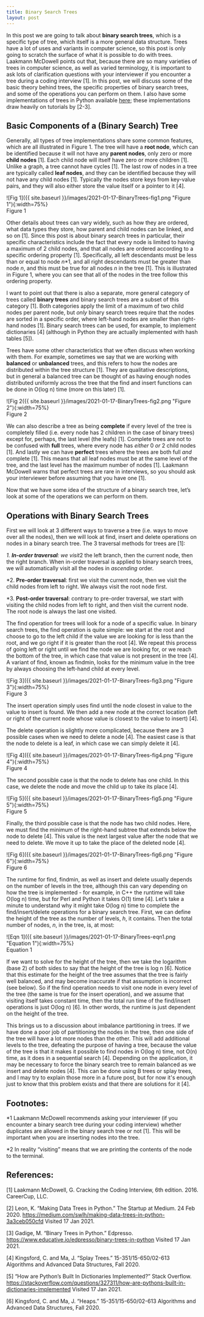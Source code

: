 ```yaml
---
title: Binary Search Trees
layout: post
---
```


In this post we are going to talk about **binary search trees**, which is a specific type of tree, which itself is a more general data structure. Trees have a lot of uses and variants in computer science, so this post is only going to scratch the surface of what it is possible to do with trees. Laakmann McDowell points out that, because there are so many varieties of trees in computer science, as well as varied terminology, it is important to ask lots of clarification questions with your interviewer if you encounter a tree during a coding interview [1]. In this post, we will discuss some of the basic theory behind trees, the specific properties of binary search trees, and some of the operations you can perform on them. I also have some implementations of trees in Python available [here](https://github.com/sassafras13/coding-interview/tree/main/binary-trees); these implementations draw heavily on tutorials by [2-3]. 

## Basic Components of a (Binary Search) Tree

Generally, all types of tree implementations share some common features, which are all illustrated in Figure 1. The tree will have a **root node**, which can be identified because it will not have any **parent nodes**, only zero or more **child nodes** [1]. Each child node will itself have zero or more children [1]. Unlike a graph, a tree cannot have cycles [1]. The last row of nodes in a tree are typically called **leaf nodes**, and they can be identified because they will not have any child nodes [1]. Typically the nodes store keys from key-value pairs, and they will also either store the value itself or a pointer to it [4]. 

![Fig 1]({{ site.baseurl }}/images/2021-01-17-BinaryTrees-fig1.png "Figure 1"){:width=75%}       
Figure 1    

Other details about trees can vary widely, such as how they are ordered, what data types they store, how parent and child nodes can be linked, and so on [1]. Since this post is about binary search trees in particular, their specific characteristics include the fact that every node is limited to having a maximum of 2 child nodes, and that all nodes are ordered according to a specific ordering property [1]. Specifically, all left descendants must be less than or equal to node _n_*1, and all right descendants must be greater than node _n_, and this must be true for all nodes _n_ in the tree [1]. This is illustrated in Figure 1, where you can see that all of the nodes in the tree follow this ordering property. 

I want to point out that there is also a separate, more general category of trees called **binary trees** and binary search trees are a subset of this category [1]. Both categories apply the limit of a maximum of two child nodes per parent node, but _only_ binary search trees require that the nodes are sorted in a specific order, where left-hand nodes are smaller than right-hand nodes [1]. Binary search trees can be used, for example, to implement dictionaries [4] (although in Python they are actually implemented with hash tables [5]). 

Trees have some other characteristics that we often discuss when working with them. For example, sometimes we say that we are working with **balanced** or **unbalanced** trees, and this refers to how the nodes are distributed within the tree structure [1]. They are qualitative descriptions, but in general a balanced tree can be thought of as having enough nodes distributed uniformly across the tree that the find and insert functions can be done in O(log n) time (more on this later) [1]. 

![Fig 2({{ site.baseurl }}/images/2021-01-17-BinaryTrees-fig2.png "Figure 2"){:width=75%}       
Figure 2     

We can also describe a tree as being **complete**  if every level of the tree is completely filled (i.e. every node has 2 children in the case of binary trees) except for, perhaps, the last level (the leafs) [1]. Complete trees are not to be confused with **full** trees, where every node has _either_ 0 _or_ 2 child nodes [1]. And lastly we can have **perfect** trees where the trees are both full _and_ complete [1]. This means that all leaf nodes must be at the same level of the tree, and the last level has the maximum number of nodes [1]. Laakmann McDowell warns that perfect trees are rare in interviews, so you should ask your interviewer before assuming that you have one [1]. 

Now that we have some idea of the structure of a binary search tree, let’s look at some of the operations we can perform on them. 

## Operations with Binary Search Trees

First we will look at 3 different ways to traverse a tree (i.e. ways to move over all the nodes), then we will look at find, insert and delete operations on nodes in a binary search tree. The 3 traversal methods for trees are [1]: 

*1. **In-order traversal**: we visit*2 the left branch, then the current node, then the right branch. When in-order traversal is applied to binary search trees, we will automatically visit all the nodes in _ascending_ order.     

*2. **Pre-order traversal**: first we visit the current node, then we visit the child nodes from left to right. We always visit the root node first.    

*3. **Post-order traversal**: contrary to pre-order traversal, we start with visiting the child nodes from left to right, and then visit the current node. The root node is always the last one visited.     

The find operation for trees will look for a node of a specific value. In binary search trees, the find operation is quite simple: we start at the root and choose to go to the left child if the value we are looking for is less than the root, and we go right if it is greater than the root [4]. We repeat this process of going left or right until we find the node we are looking for, or we reach the bottom of the tree, in which case that value is not present in the tree [4]. A variant of find, known as findmin, looks for the minimum value in the tree by always choosing the left-hand child at every level. 

![Fig 3]({{ site.baseurl }}/images/2021-01-17-BinaryTrees-fig3.png "Figure 3"){:width=75%}       
Figure 3    

The insert operation simply uses find until the node closest in value to the value to insert is found. We then add a new node at the correct location (left or right of the current node whose value is closest to the value to insert) [4]. 

The delete operation is slightly more complicated, because there are 3 possible cases when we need to delete a node [4]. The easiest case is that the node to delete is a leaf, in which case we can simply delete it [4]. 

![Fig 4]({{ site.baseurl }}/images/2021-01-17-BinaryTrees-fig4.png "Figure 4"){:width=75%}       
Figure 4    

The second possible case is that the node to delete has one child. In this case, we delete the node and move the child up to take its place [4]. 

![Fig 5]({{ site.baseurl }}/images/2021-01-17-BinaryTrees-fig5.png "Figure 5"){:width=75%}       
Figure 5     

Finally, the third possible case is that the node has two child nodes. Here, we must find the minimum of the right-hand subtree that extends below the node to delete [4]. This value is the next largest value after the node that we need to delete. We move it up to take the place of the deleted node [4]. 

![Fig 6]({{ site.baseurl }}/images/2021-01-17-BinaryTrees-fig6.png "Figure 6"){:width=75%}       
Figure 6    

The runtime for find, findmin, as well as insert and delete usually depends on the number of levels in the tree, although this can vary depending on how the tree is implemented - for example, in C++ the runtime will take O(log n) time, but for Perl and Python it takes O(1) time [4]. Let’s take a minute to understand why it might take O(log n) time to complete the find/insert/delete operations for a binary search tree. First, we can define the height of the tree as the number of levels, _h_, it contains. Then the total number of nodes, _n_, in the tree, is, at most: 

![Eqn 1]({{ site.baseurl }}/images/2021-01-17-BinaryTrees-eqn1.png "Equation 1"){:width=75%}     
Equation 1     

If we want to solve for the height of the tree, then we take the logarithm (base 2) of both sides to say that the height of the tree is log n [6]. Notice that this estimate for the height of the tree assumes that the tree is fairly well balanced, and may become inaccurate if that assumption is incorrect (see below). So if the find operation needs to visit one node in every level of the tree (the same is true for the insert operation), and we assume that visiting itself takes constant time, then the total run time of the find/insert operations is just O(log n) [6]. In other words, the runtime is just dependent on the height of the tree. 

This brings us to a discussion about imbalance partitioning in trees. If we have done a poor job of partitioning the nodes in the tree, then one side of the tree will have a lot more nodes than the other. This will add additional levels to the tree, defeating the purpose of having a tree, because the value of the tree is that it makes it possible to find nodes in O(log n) time, not O(n) time, as it does in a sequential search [4]. Depending on the application, it may be necessary to force the binary search tree to remain balanced as we insert and delete nodes [4]. This can be done using B trees or splay trees, and I may try to explain those more in a future post, but for now it's enough just to know that this problem exists and that there are solutions for it [4]. 

## Footnotes:

*1 Laakmann McDowell recommends asking your interviewer (if you encounter a binary search tree during your coding interview) whether duplicates are allowed in the binary search tree or not [1]. This will be important when you are inserting nodes into the tree.

*2 In reality “visiting” means that we are printing the contents of the node to the terminal. 

## References: 

[1] Laakmann McDowell, G. Cracking the Coding Interview, 6th edition. 2016. CareerCup, LLC.

[2] Leon, K. “Making Data Trees in Python.” The Startup at Medium. 24 Feb 2020. <https://medium.com/swlh/making-data-trees-in-python-3a3ceb050cfd> Visited 17 Jan 2021. 

[3] Gadige, M. “Binary Trees in Python.” Edpresso. <https://www.educative.io/edpresso/binary-trees-in-python> Visited 17 Jan 2021. 

[4] Kingsford, C. and Ma, J. “Splay Trees.” 15-351/15-650/02-613 Algorithms and Advanced Data Structures, Fall 2020. 

[5] “How are Python’s Built In Dictionaries Implemented?” Stack Overflow. <https://stackoverflow.com/questions/327311/how-are-pythons-built-in-dictionaries-implemented> Visited 17 Jan 2021. 

[6] Kingsford, C. and Ma, J. “Heaps.” 15-351/15-650/02-613 Algorithms and Advanced Data Structures, Fall 2020. 
